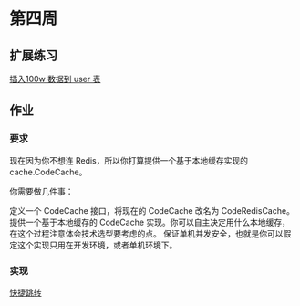 # 第四周

## 扩展练习

[插入100w 数据到 user 表](./gorm/insert_users.go)


## 作业

### 要求 

现在因为你不想连 Redis，所以你打算提供一个基于本地缓存实现的 cache.CodeCache。

你需要做几件事：

定义一个 CodeCache 接口，将现在的 CodeCache 改名为 CodeRedisCache。
提供一个基于本地缓存的 CodeCache 实现。你可以自主决定用什么本地缓存，在这个过程注意体会技术选型要考虑的点。
保证单机并发安全，也就是你可以假定这个实现只用在开发环境，或者单机环境下。

### 实现

[快捷跳转](./webook/internal/repository/cache/code/mem.go)